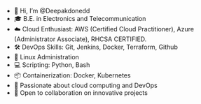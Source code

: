 - 👋 Hi, I’m @Deepakdonedd
- 🎓 B.E. in Electronics and Telecommunication
- ☁️ Cloud Enthusiast: AWS (Certified Cloud Practitioner), Azure (Administrator Associate), RHCSA CERTIFIED.
- 🛠️ DevOps Skills: Git, Jenkins, Docker, Terraform, Github
- 🐧 Linux Administration 
- 💻 Scripting: Python, Bash
- 📦 Containerization: Docker, Kubernetes
- 🚀 Passionate about cloud computing and DevOps
- 🤝 Open to collaboration on innovative projects

<!---
Deepakdonedd/Deepakdonedd is a ✨ special ✨ repository because its `README.md` (this file) appears on your GitHub profile.
You can click the Preview link to take a look at your changes.
--->
